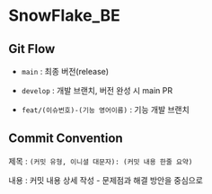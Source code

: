 # SnowFlake_BE

## Git Flow
- `main` : 최종 버전(release)
  
- `develop` : 개발 브랜치, 버전 완성 시 main PR
  
- `feat/(이슈번호)-(기능 영어이름)` : 기능 개발 브랜치

## Commit Convention
제목 : `(커밋 유형, 이니셜 대문자): (커밋 내용 한줄 요약)`

내용 : 커밋 내용 상세 작성 - 문제점과 해결 방안을 중심으로
